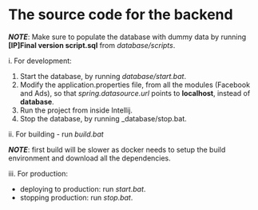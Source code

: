 # The source code for the backend

_**NOTE**_: Make sure to populate the database with dummy data by running **[IP]Final version script.sql** from _database/scripts_.

i. For development:
1. Start the database, by running _database/start.bat_.
2. Modify the application.properties file, from all the modules (Facebook and Ads), so that _spring.datasource.url_ points to **localhost**, instead of **database**.
3. Run the project from inside Intellij.
4. Stop the database, by running _database/stop.bat.

ii. For building - run _build.bat_

_**NOTE**_: first build will be slower as docker needs to setup the build environment and download all the dependencies.

iii. For production:
- deploying to production: run _start.bat_.
- stopping production: run _stop.bat_.
